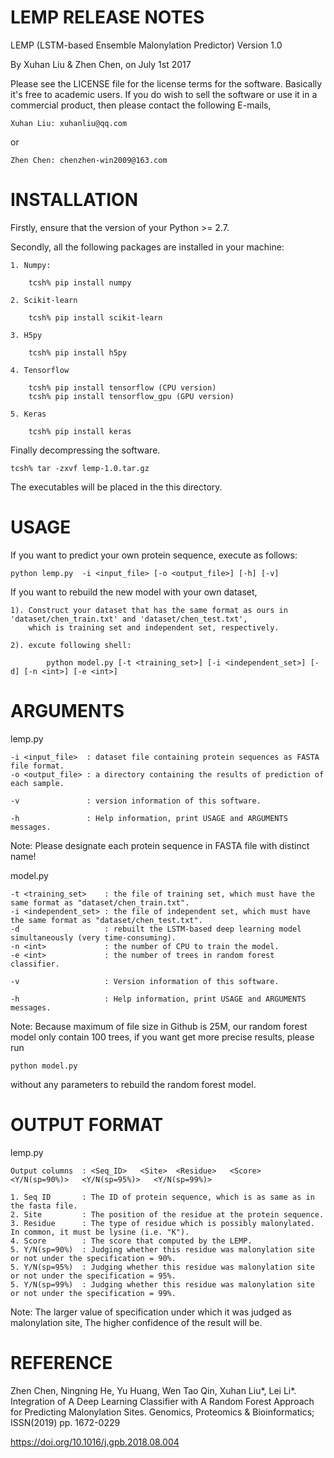LEMP RELEASE NOTES
============================

LEMP (LSTM-based Ensemble Malonylation Predictor) Version 1.0

By Xuhan Liu & Zhen Chen, 
on July 1st 2017

Please see the LICENSE file for the license terms for the software.
Basically it's free to academic users.
If you do wish to sell the software or use it in a commercial product,
then please contact the following E-mails,

    Xuhan Liu: xuhanliu@qq.com 
or 
    
    Zhen Chen: chenzhen-win2009@163.com


INSTALLATION
============
Firstly, ensure that the version of your Python >= 2.7.

Secondly, all the following packages are installed in your machine:

    1. Numpy:

        tcsh% pip install numpy

    2. Scikit-learn

        tcsh% pip install scikit-learn

    3. H5py

        tcsh% pip install h5py

    4. Tensorflow

        tcsh% pip install tensorflow (CPU version)
        tcsh% pip install tensorflow_gpu (GPU version)

    5. Keras

        tcsh% pip install keras


Finally decompressing the software.

    tcsh% tar -zxvf lemp-1.0.tar.gz

The executables will be placed in the this directory.

USAGE
============
If you want to predict your own protein sequence, execute as follows:

    python lemp.py  -i <input_file> [-o <output_file>] [-h] [-v]

If you want to rebuild the new model with your own dataset,

    1). Construct your dataset that has the same format as ours in 'dataset/chen_train.txt' and 'dataset/chen_test.txt',
        which is training set and independent set, respectively.

    2). excute following shell:

            python model.py [-t <training_set>] [-i <independent_set>] [-d] [-n <int>] [-e <int>]

ARGUMENTS
============
lemp.py

    -i <input_file>  : dataset file containing protein sequences as FASTA file format.
    -o <output_file> : a directory containing the results of prediction of each sample.

    -v               : version information of this software.

    -h               : Help information, print USAGE and ARGUMENTS messages.

Note: Please designate each protein sequence in FASTA file with distinct name!

model.py

    -t <training_set>    : the file of training set, which must have the same format as "dataset/chen_train.txt".
    -i <independent_set> : the file of independent set, which must have the same format as "dataset/chen_test.txt".
    -d                   : rebuilt the LSTM-based deep learning model simultaneously (very time-consuming).
    -n <int>             : the number of CPU to train the model.
    -e <int>             : the number of trees in random forest classifier.
    
    -v                   : Version information of this software.

    -h                   : Help information, print USAGE and ARGUMENTS messages.

Note: Because maximum of file size in Github is 25M, our random forest model only contain 100 trees, if you want get more precise results, please run 

    python model.py

without any parameters to rebuild the random forest model.


OUTPUT FORMAT
============
lemp.py

    Output columns  : <Seq_ID>   <Site>  <Residue>   <Score>  <Y/N(sp=90%)>   <Y/N(sp=95%)>   <Y/N(sp=99%)>
    
    1. Seq ID       : The ID of protein sequence, which is as same as in the fasta file.
    2. Site         : The position of the residue at the protein sequence.
    3. Residue      : The type of residue which is possibly malonylated. In common, it must be lysine (i.e. "K").
    4. Score        : The score that computed by the LEMP.
    5. Y/N(sp=90%)  : Judging whether this residue was malonylation site or not under the specification = 90%.
    5. Y/N(sp=95%)  : Judging whether this residue was malonylation site or not under the specification = 95%.
    5. Y/N(sp=99%)  : Judging whether this residue was malonylation site or not under the specification = 99%.

Note: The larger value of specification under which it was judged as malonylation site,
      The higher confidence of the result will be.

REFERENCE
=========
Zhen Chen, Ningning He, Yu Huang, Wen Tao Qin, Xuhan Liu*, Lei Li*. Integration of A Deep Learning Classifier with A Random Forest Approach for Predicting Malonylation Sites. Genomics, Proteomics & Bioinformatics; ISSN(2019) pp. 1672-0229

https://doi.org/10.1016/j.gpb.2018.08.004
